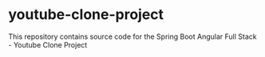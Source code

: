 # youtube-clone-project

This repository contains source code for the Spring Boot Angular Full Stack - Youtube Clone Project
